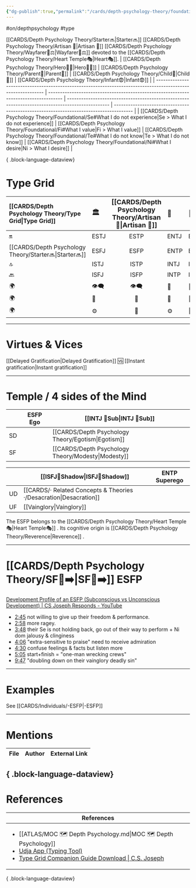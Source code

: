 ```yaml
---
{"dg-publish":true,"permalink":"/cards/depth-psychology-theory/foundational/esfp/","created":"2023-01-05T15:37:27.736+01:00","updated":"2023-05-10T19:51:57.508+02:00"}
---
```


#on/depthpsychology  #type 

[[CARDS/Depth Psychology Theory/Starter🔜\|Starter🔜]] [[CARDS/Depth Psychology Theory/Artisan 🧰\|Artisan 🧰]] [[CARDS/Depth Psychology Theory/Wayfarer🌠⚖️\|Wayfarer🌠⚖️]] devoted to the [[CARDS/Depth Psychology Theory/Heart Temple🎭\|Heart🎭]]. 
| [[CARDS/Depth Psychology Theory/Hero🦸‍♂️\|Hero🦸‍♂️]]                                                                                                | [[CARDS/Depth Psychology Theory/Parent🤨\|Parent🤨]]                                                                         | [[CARDS/Depth Psychology Theory/Child👼\|Child👼]]                                                                                      | [[CARDS/Depth Psychology Theory/Infant😨\|Infant😨]]                                                                           |
| ------------------------------------------------------------------------------------------------------------ | ------------------------------------------------------------------------------------ | ------------------------------------------------------------------------------------------------ | -------------------------------------------------------------------------------------- |
| [[CARDS/Depth Psychology Theory/Foundational/Se#What I do not experience\|Se > What I do not experience]] | [[CARDS/Depth Psychology Theory/Foundational/Fi#What I value\|Fi > What I value]] | [[CARDS/Depth Psychology Theory/Foundational/Te#What I do not know\|Te > What I do not know]] | [[CARDS/Depth Psychology Theory/Foundational/Ni#What I desire\|Ni > What I desire]] |

{ .block-language-dataview}
# Type Grid 
| [[CARDS/Depth Psychology Theory/Type Grid\|Type Grid]]         | <font size="4"> 🏛️</font> | <font size="4"> [[CARDS/Depth Psychology Theory/Artisan 🧰\|Artisan 🧰]]</font> | <font size="4"> 🔮</font> | <font size="4"> 🦄</font> | 💬 |💬| 💬 |
|:--------------------- |:------------------------- |:-------------------------:|:------------------------------------------------ |:------------------------- |:--------------------------- |:--------------------------- |:--------------------------- |
| 🔛| ESTJ|ESTP| ENTJ| ENFJ| ➡️| 👋| 🏆|
| [[CARDS/Depth Psychology Theory/Starter🔜\|Starter🔜]]| ESFJ|ESFP |ENTP| ENFP| ↪️| 👋| 🏃‍♂️                       |
| 🔝| ISTJ|ISTP| INTJ| INFJ| 🧘‍♂️ | 🏃‍♂️ | 🔙 | 
| 🔙| ISFJ|ISFP| INTP| INFP| ↪️| 🧘‍♂️| 🏆                          |
|🌍 | 👁️‍🗨️|👁️‍🗨️| 🧲| 🧲||                             |                             |
| 🌍 | 🐜|🦊| 🦊| 🐜||                             |                             |
|🌍| ⚙️|👀| ⚙️| 👀|                             |                             |                             |

---
# Virtues & Vices
[[Delayed Gratification\|Delayed Gratification]] 🆚 [[Instant gratification\|Instant gratification]] 

---
# Temple / 4 sides of the Mind
|  | ESFP Ego          | [[INTJ 🤸Sub\|INTJ 🤸Sub]] |
| ------------ | ----------------- | ----------------- |
| SD           |                   | [[CARDS/Depth Psychology Theory/Egotism\|Egotism]]     |
| SF           |                   | [[CARDS/Depth Psychology Theory/Modesty\|Modesty]]    |

|     | [[ISFJ👤Shadow\|ISFJ👤Shadow]] | ENTP Superego |
| --- | ---------------- | ------------- |
| UD  | [[CARDS/· Related Concepts & Theories ·/Desacration\|Desacration]]  |               |
| UF  | [[Vainglory\|Vainglory]]    |               |

The ESFP belongs to the [[CARDS/Depth Psychology Theory/Heart Temple🎭\|Heart Temple🎭]] .
Its cognitive origin is [[CARDS/Depth Psychology Theory/Reverence\|Reverence]] .


---
# [[CARDS/Depth Psychology Theory/SF🤸➡️\|SF🤸➡️]] ESFP 
[Development Profile of an ESFP (Subconscious vs Unconscious Development) | CS Joseph Responds - YouTube](https://www.youtube.com/watch?v=GfJw1DhJ66Y)
- [2:45](https://www.youtube.com/watch?v=GfJw1DhJ66Y&t=165s) not willing to give up their freedom & performance. 
- [2:58](https://www.youtube.com/watch?v=GfJw1DhJ66Y&t=178s) more ragey. 
- [3:48](https://www.youtube.com/watch?v=GfJw1DhJ66Y&t=228s) their Se is not holding back, go out of their way to perform + Ni dom jalousy & clinginess 
- [4:06](https://www.youtube.com/watch?v=GfJw1DhJ66Y&t=246s) "extra-sensitive to praise" need to receive admiration 
- [4:30](https://www.youtube.com/watch?v=GfJw1DhJ66Y&t=270s) confuse feelings & facts but listen more 
- [5:05](https://www.youtube.com/watch?v=GfJw1DhJ66Y&t=305s) start+finish = "one-man wrecking crews" 
- [9:47](https://www.youtube.com/watch?v=GfJw1DhJ66Y&t=587s) "doubling down on their vainglory deadly sin"

---
# Examples 
See [[CARDS/Individuals/-ESFP\|-ESFP]]

---
# Mentions
| File | Author | External Link |
| ---- | ------ | ------------- |

{ .block-language-dataview}
---
# References
| References                                                                                                                                                                                                                                                           |
| -------------------------------------------------------------------------------------------------------------------------------------------------------------------------------------------------------------------------------------------------------------------- |
| <ul><li>[[ATLAS/MOC 🗺️ Depth Psychology.md\\|MOC 🗺️ Depth Psychology]]</li><li>[Udja App (Typing Tool)](https://www.udja.app/#/)</li><li>[Type Grid Companion Guide Download \\| C.S. Joseph](https://csjoseph.life/type-grid-companion-guide-download/)</li></ul> |

{ .block-language-dataview}






